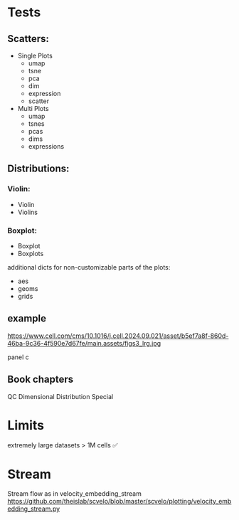 
# Tests 

## Scatters:
  - Single Plots 
    - umap
    - tsne  
    - pca
    - dim
    - expression
    - scatter
  - Multi Plots
    - umap
    - tsnes
    - pcas
    - dims
    - expressions

## Distributions:

### Violin:   
  - Violin   
  - Violins 
### Boxplot:
  - Boxplot
  - Boxplots


additional dicts for non-customizable parts of the plots:
  - aes
  - geoms
  - grids

## example
https://www.cell.com/cms/10.1016/j.cell.2024.09.021/asset/b5ef7a8f-860d-46ba-9c36-4f590e7d67fe/main.assets/figs3_lrg.jpg

panel c
## Book chapters

QC
Dimensional
Distribution
Special

# Limits
extremely large datasets > 1M cells ✅


# Stream
Stream flow as in velocity_embedding_stream
https://github.com/theislab/scvelo/blob/master/scvelo/plotting/velocity_embedding_stream.py